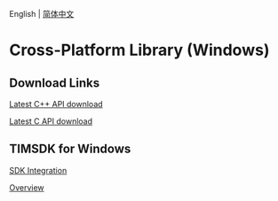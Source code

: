 English | [简体中文](./README.md)

# Cross-Platform Library (Windows)

## Download Links

[Latest C++ API download](https://im.sdk.cloud.tencent.cn/download/plus/6.1.2166/cross_platform/ImSDK_Windows_CPP_6.1.2166.zip)

[Latest C API download](https://im.sdk.cloud.tencent.cn/download/plus/6.1.2166/cross_platform/ImSDK_Windows_C_6.1.2166.zip)

## TIMSDK for Windows

[SDK Integration](https://intl.cloud.tencent.com/document/product/1047/34310)

[Overview](https://intl.cloud.tencent.com/document/product/1047/34304)

